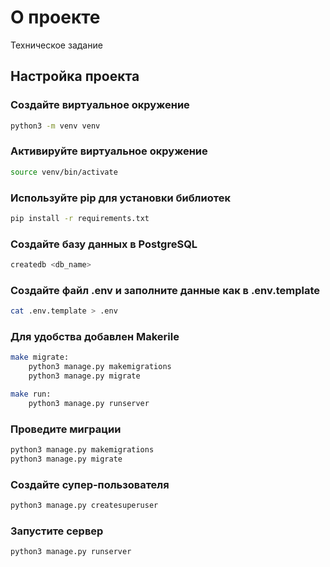 # О проекте
Техническое задание 

## Настройка проекта

### Создайте виртуальное окружение

```bash
python3 -m venv venv
```

### Активируйте виртуальное окружение

```bash
source venv/bin/activate
```

### Используйте pip для установки библиотек

```bash
pip install -r requirements.txt
```

### Создайте базу данных в PostgreSQL

```bash
createdb <db_name>
```

### Создайте файл .env и заполните данные как в .env.template

```bash
cat .env.template > .env
```
### Для удобства добавлен Makerile

```bash
make migrate:
	python3 manage.py makemigrations
	python3 manage.py migrate

make run:
	python3 manage.py runserver
```

### Проведите миграции

```bash
python3 manage.py makemigrations
python3 manage.py migrate
```

### Создайте супер-пользователя

```bash
python3 manage.py createsuperuser
```

### Запустите сервер

```bash
python3 manage.py runserver
```


